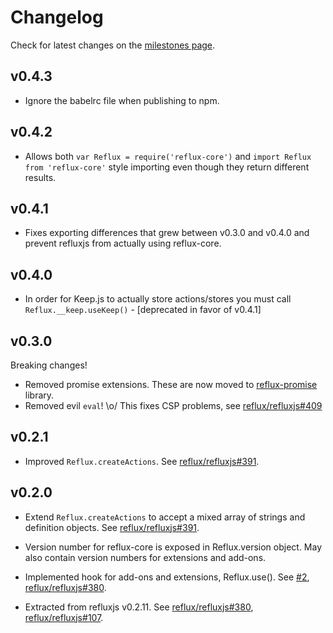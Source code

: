 # Changelog

Check for latest changes on the [milestones page](https://github.com/reflux/refluxjs/milestones).

## v0.4.3

* Ignore the babelrc file when publishing to npm.

## v0.4.2

* Allows both `var Reflux = require('reflux-core')` and `import Reflux from 'reflux-core'` style importing even though they return different results.

## v0.4.1

* Fixes exporting differences that grew between v0.3.0 and v0.4.0 and prevent refluxjs from actually using reflux-core.

## v0.4.0

* In order for Keep.js to actually store actions/stores you must call `Reflux.__keep.useKeep()` - [deprecated in favor of v0.4.1]

## v0.3.0

Breaking changes!

* Removed promise extensions. These are now moved to [reflux-promise](https://github.com/reflux/reflux-promise) library.
* Removed evil `eval`! \o/ This fixes CSP problems, see [reflux/refluxjs#409](https://github.com/reflux/refluxjs/issues/409)

## v0.2.1

* Improved `Reflux.createActions`. See [reflux/refluxjs#391](https://github.com/reflux/refluxjs/pull/391).

## v0.2.0

* Extend `Reflux.createActions` to accept a mixed array of strings and definition objects. See [reflux/refluxjs#391](https://github.com/reflux/refluxjs/pull/391).

* Version number for reflux-core is exposed in Reflux.version object. May also contain version numbers for extensions and add-ons.

* Implemented hook for add-ons and extensions, Reflux.use(). See [#2](https://github.com/reflux/reflux-core/issues/2), [reflux/refluxjs#380](https://github.com/reflux/refluxjs/issues/380).

* Extracted from refluxjs v0.2.11. See [reflux/refluxjs#380](https://github.com/reflux/refluxjs/issues/380), [reflux/refluxjs#107](https://github.com/reflux/refluxjs/issues/107).
